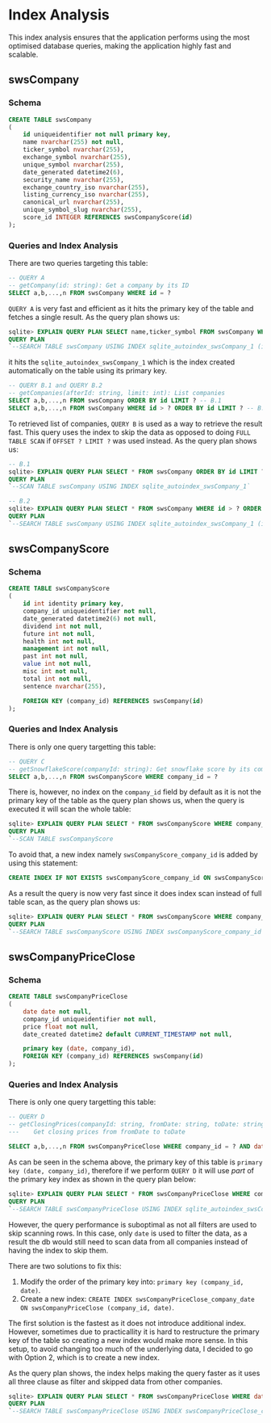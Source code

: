 # Index Analysis

This index analysis ensures that the application performs using the most optimised database queries, making the application highly fast and scalable.

## swsCompany

### Schema

```sql
CREATE TABLE swsCompany
(
	id uniqueidentifier not null primary key,
	name nvarchar(255) not null,
	ticker_symbol nvarchar(255),
	exchange_symbol nvarchar(255),
	unique_symbol nvarchar(255),
	date_generated datetime2(6),
	security_name nvarchar(255),
	exchange_country_iso nvarchar(255),
	listing_currency_iso nvarchar(255),
	canonical_url nvarchar(255),
	unique_symbol_slug nvarchar(255),
    score_id INTEGER REFERENCES swsCompanyScore(id)
);
```

### Queries and Index Analysis

There are two queries targeting this table:

```sql
-- QUERY A
-- getCompany(id: string): Get a company by its ID
SELECT a,b,...,n FROM swsCompany WHERE id = ?
```

`QUERY A` is very fast and efficient as it hits the primary key of the table and fetches a single result. As the query plan shows us:

```sql
sqlite> EXPLAIN QUERY PLAN SELECT name,ticker_symbol FROM swsCompany WHERE id = ?;
QUERY PLAN
`--SEARCH TABLE swsCompany USING INDEX sqlite_autoindex_swsCompany_1 (id=?)
```

it hits the `sqlite_autoindex_swsCompany_1` which is the index created automatically on the table using its primary key.

```sql
-- QUERY B.1 and QUERY B.2
-- getCompanies(afterId: string, limit: int): List companies
SELECT a,b,...,n FROM swsCompany ORDER BY id LIMIT ? -- B.1
SELECT a,b,...,n FROM swsCompany WHERE id > ? ORDER BY id LIMIT ? -- B.2
```

To retrieved list of companies, `QUERY B` is used as a way to retrieve the result fast. This query uses the index to skip the data as opposed to doing `FULL TABLE SCAN` if `OFFSET ? LIMIT ?` was used instead. As the query plan shows us:

```sql
-- B.1
sqlite> EXPLAIN QUERY PLAN SELECT * FROM swsCompany ORDER BY id LIMIT ?;
QUERY PLAN
`--SCAN TABLE swsCompany USING INDEX sqlite_autoindex_swsCompany_1`

-- B.2
sqlite> EXPLAIN QUERY PLAN SELECT * FROM swsCompany WHERE id > ? ORDER BY id LIMIT ?;
QUERY PLAN
`--SEARCH TABLE swsCompany USING INDEX sqlite_autoindex_swsCompany_1 (id>?)`
```

## swsCompanyScore

### Schema

```sql
CREATE TABLE swsCompanyScore
(
	id int identity primary key,
	company_id uniqueidentifier not null,
	date_generated datetime2(6) not null,
	dividend int not null,
	future int not null,
	health int not null,
	management int not null,
	past int not null,
	value int not null,
	misc int not null,
	total int not null,
	sentence nvarchar(255),

    FOREIGN KEY (company_id) REFERENCES swsCompany(id)
);
```

### Queries and Index Analysis

There is only one query targetting this table:

```sql
-- QUERY C
-- getSnowflakeScore(companyId: string): Get snowflake score by its company id
SELECT a,b,...,n FROM swsCompanyScore WHERE company_id = ?
```

There is, however, no index on the `company_id` field by default as it is not the primary key of the table as the query plan shows us, when the query is executed it will scan the whole table:

```sql
sqlite> EXPLAIN QUERY PLAN SELECT * FROM swsCompanyScore WHERE company_id = ?;
QUERY PLAN
`--SCAN TABLE swsCompanyScore
```

To avoid that, a new index namely `swsCompanyScore_company_id` is added by using this statement:

```sql
CREATE INDEX IF NOT EXISTS swsCompanyScore_company_id ON swsCompanyScore (company_id);
```

As a result the query is now very fast since it does index scan instead of full table scan, as the query plan shows us:

```sql
sqlite> EXPLAIN QUERY PLAN SELECT * FROM swsCompanyScore WHERE company_id = ?;
QUERY PLAN
`--SEARCH TABLE swsCompanyScore USING INDEX swsCompanyScore_company_id (company_id=?)
```

## swsCompanyPriceClose

### Schema

```sql
CREATE TABLE swsCompanyPriceClose
(
	date date not null,
	company_id uniqueidentifier not null,
	price float not null,
	date_created datetime2 default CURRENT_TIMESTAMP not null,

	primary key (date, company_id),
    FOREIGN KEY (company_id) REFERENCES swsCompany(id)
);
```

### Queries and Index Analysis

There is only one query targetting this table:

```sql
-- QUERY D
-- getClosingPrices(companyId: string, fromDate: string, toDate: string):
---    Get closing prices from fromDate to toDate

SELECT a,b,...,n FROM swsCompanyPriceClose WHERE company_id = ? AND date >= ? AND date <= ? ORDER BY date DESC
```

As can be seen in the schema above, the primary key of this table is `primary key (date, company_id)`, therefore if we perform `QUERY D` it will use _part_ of the primary key index as shown in the query plan below:

```sql
sqlite> EXPLAIN QUERY PLAN SELECT * FROM swsCompanyPriceClose WHERE company_id = ? AND date >= ? AND date <= ? ORDER BY date DESC;
QUERY PLAN
`--SEARCH TABLE swsCompanyPriceClose USING INDEX sqlite_autoindex_swsCompanyPriceClose_1 (date>? AND date<?)
```

However, the query performance is suboptimal as not all filters are used to skip scanning rows. In this case, only `date` is used to filter the data, as a result the db would still need to scan data from all companies instead of having the index to skip them.

There are two solutions to fix this:

1. Modify the order of the primary key into: `primary key (company_id, date)`.
2. Create a new index: `CREATE INDEX swsCompanyPriceClose_company_date ON swsCompanyPriceClose (company_id, date)`.

The first solution is the fastest as it does not introduce additional index. However, sometimes due to practicallity it is hard to restructure the primary key of the table so creating a new index would make more sense. In this setup, to avoid changing too much of the underlying data, I decided to go with Option 2, which is to create a new index.

As the query plan shows, the index helps making the query faster as it uses all three clause as filter and skipped data from other companies.

```sql
sqlite> EXPLAIN QUERY PLAN SELECT * FROM swsCompanyPriceClose WHERE date >= ? AND date <= ? AND company_id = ? ORDER BY date ASC;
QUERY PLAN
`--SEARCH TABLE swsCompanyPriceClose USING INDEX swsCompanyPriceClose_company_date (company_id=? AND date>? AND date<?)
```
